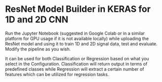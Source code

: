 # ResNet Model Builder in KERAS for 1D and 2D CNN
Run the Jupyter Notebook (suggested in Google Colab or in a similar platform for GPU usage if it is not available locally) while uploading the ResNet model and using it to train 1D and 2D signal data, test and evaluate. Modify the pipeline as you wish.

It can be used for both Classification or Regression based on what you select in the Configuration. Classification will return output in terms of predefined classes while Regression will extract a certain number of features which can be utilized for regression tasks.
